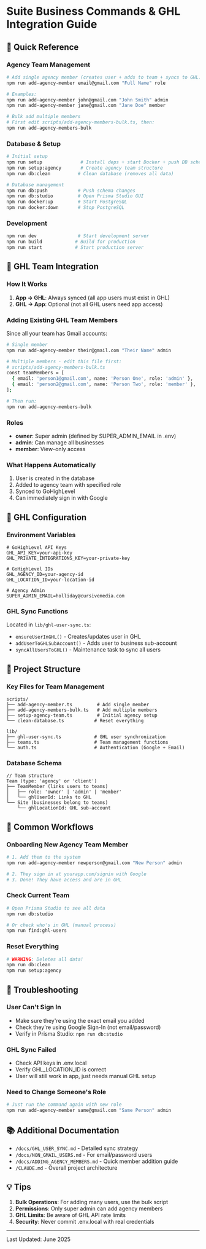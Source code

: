 # Suite Business Commands & GHL Integration Guide

## 🚀 Quick Reference

### Agency Team Management

```bash
# Add single agency member (creates user + adds to team + syncs to GHL)
npm run add-agency-member email@gmail.com "Full Name" role

# Examples:
npm run add-agency-member john@gmail.com "John Smith" admin
npm run add-agency-member jane@gmail.com "Jane Doe" member

# Bulk add multiple members
# First edit scripts/add-agency-members-bulk.ts, then:
npm run add-agency-members-bulk
```

### Database & Setup

```bash
# Initial setup
npm run setup              # Install deps + start Docker + push DB schema
npm run setup:agency       # Create agency team structure
npm run db:clean          # Clean database (removes all data)

# Database management
npm run db:push           # Push schema changes
npm run db:studio         # Open Prisma Studio GUI
npm run docker:up         # Start PostgreSQL
npm run docker:down       # Stop PostgreSQL
```

### Development

```bash
npm run dev               # Start development server
npm run build            # Build for production
npm run start            # Start production server
```

## 👥 GHL Team Integration

### How It Works

1. **App → GHL**: Always synced (all app users must exist in GHL)
2. **GHL → App**: Optional (not all GHL users need app access)

### Adding Existing GHL Team Members

Since all your team has Gmail accounts:

```bash
# Single member
npm run add-agency-member their@gmail.com "Their Name" admin

# Multiple members - edit this file first:
# scripts/add-agency-members-bulk.ts
const teamMembers = [
  { email: 'person1@gmail.com', name: 'Person One', role: 'admin' },
  { email: 'person2@gmail.com', name: 'Person Two', role: 'member' },
];

# Then run:
npm run add-agency-members-bulk
```

### Roles

- **owner**: Super admin (defined by SUPER_ADMIN_EMAIL in .env)
- **admin**: Can manage all businesses
- **member**: View-only access

### What Happens Automatically

1. User is created in the database
2. Added to agency team with specified role
3. Synced to GoHighLevel
4. Can immediately sign in with Google

## 🔧 GHL Configuration

### Environment Variables

```env
# GoHighLevel API Keys
GHL_API_KEY=your-api-key
GHL_PRIVATE_INTEGRATIONS_KEY=your-private-key

# GoHighLevel IDs
GHL_AGENCY_ID=your-agency-id
GHL_LOCATION_ID=your-location-id

# Agency Admin
SUPER_ADMIN_EMAIL=holliday@cursivemedia.com
```

### GHL Sync Functions

Located in `lib/ghl-user-sync.ts`:
- `ensureUserInGHL()` - Creates/updates user in GHL
- `addUserToGHLSubAccount()` - Adds user to business sub-account
- `syncAllUsersToGHL()` - Maintenance task to sync all users

## 📁 Project Structure

### Key Files for Team Management

```
scripts/
├── add-agency-member.ts         # Add single member
├── add-agency-members-bulk.ts   # Add multiple members
├── setup-agency-team.ts         # Initial agency setup
└── clean-database.ts           # Reset everything

lib/
├── ghl-user-sync.ts            # GHL user synchronization
├── teams.ts                    # Team management functions
└── auth.ts                     # Authentication (Google + Email)
```

### Database Schema

```prisma
// Team structure
Team (type: 'agency' or 'client')
├── TeamMember (links users to teams)
│   ├── role: 'owner' | 'admin' | 'member'
│   └── ghlUserId: Links to GHL
└── Site (businesses belong to teams)
    └── ghlLocationId: GHL sub-account
```

## 🔄 Common Workflows

### Onboarding New Agency Team Member

```bash
# 1. Add them to the system
npm run add-agency-member newperson@gmail.com "New Person" admin

# 2. They sign in at yourapp.com/signin with Google
# 3. Done! They have access and are in GHL
```

### Check Current Team

```bash
# Open Prisma Studio to see all data
npm run db:studio

# Or check who's in GHL (manual process)
npm run find:ghl-users
```

### Reset Everything

```bash
# WARNING: Deletes all data!
npm run db:clean
npm run setup:agency
```

## 🐛 Troubleshooting

### User Can't Sign In
- Make sure they're using the exact email you added
- Check they're using Google Sign-In (not email/password)
- Verify in Prisma Studio: `npm run db:studio`

### GHL Sync Failed
- Check API keys in .env.local
- Verify GHL_LOCATION_ID is correct
- User will still work in app, just needs manual GHL setup

### Need to Change Someone's Role
```bash
# Just run the command again with new role
npm run add-agency-member same@gmail.com "Same Person" admin
```

## 📚 Additional Documentation

- `/docs/GHL_USER_SYNC.md` - Detailed sync strategy
- `/docs/NON_GMAIL_USERS.md` - For email/password users
- `/docs/ADDING_AGENCY_MEMBERS.md` - Quick member addition guide
- `/CLAUDE.md` - Overall project architecture

## 💡 Tips

1. **Bulk Operations**: For adding many users, use the bulk script
2. **Permissions**: Only super admin can add agency members
3. **GHL Limits**: Be aware of GHL API rate limits
4. **Security**: Never commit .env.local with real credentials

---

Last Updated: June 2025
